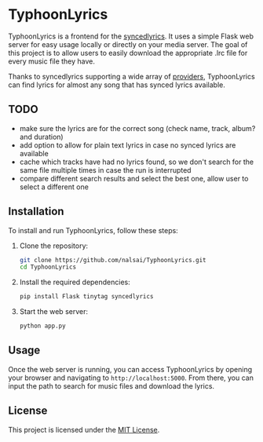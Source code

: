 # TyphoonLyrics

TyphoonLyrics is a frontend for the [syncedlyrics](https://github.com/moehmeni/syncedlyrics).
It uses a simple Flask web server for easy usage locally or directly on your media server.
The goal of this project is to allow users to easily download the appropriate .lrc file for every music file they have.

Thanks to syncedlyrics supporting a wide array of [providers](https://github.com/moehmeni/syncedlyrics?tab=readme-ov-file#providers),
TyphoonLyrics can find lyrics for almost any song that has synced lyrics available.

## TODO

- make sure the lyrics are for the correct song (check name, track, album? and duration)
- add option to allow for plain text lyrics in case no synced lyrics are available
- cache which tracks have had no lyrics found, so we don't search for the same file multiple times in case the run is interrupted
- compare different search results and select the best one, allow user to select a different one

## Installation

To install and run TyphoonLyrics, follow these steps:

1. Clone the repository:

    ```sh
    git clone https://github.com/nalsai/TyphoonLyrics.git
    cd TyphoonLyrics
    ```

2. Install the required dependencies:

    ```sh
    pip install Flask tinytag syncedlyrics
    ```

3. Start the web server:

    ```sh
    python app.py
    ```

## Usage

Once the web server is running, you can access TyphoonLyrics by opening your browser and navigating to `http://localhost:5000`.
From there, you can input the path to search for music files and download the lyrics.

## License

This project is licensed under the [MIT License](LICENSE).

